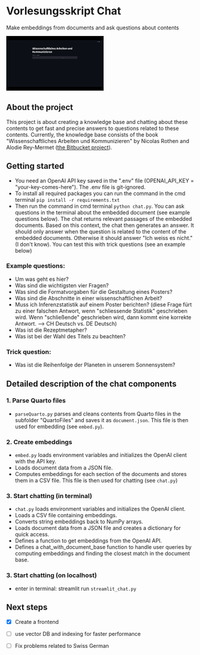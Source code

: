 # Vorlesungsskript Chat
Make embeddings from documents and ask questions about contents

![Demo Video](assets/demo.gif)


## About the project
This project is about creating a knowledge base and chatting about these contents to get fast and precise answers to questions related to these contents. Currently, the knowledge base consists of the book "Wissenschaftliches Arbeiten und Kommunizieren" by Nicolas Rothen and Alodie Rey-Mermet ([the Bitbucket project](https://bitbucket.org/nrothen/vorlesungsskript_m01_fs2021_wissarb/src/master/)).

## Getting started
* You need an OpenAI API key saved in the ".env" file (OPENAI_API_KEY = "your-key-comes-here"). The .env file is git-ignored.
* To install all required packages you can run the command in the cmd terminal `pip install -r requirements.txt`
* Then run the command in cmd terminal `python chat.py`. You can ask questions in the terminal about the embedded document (see example questions below). The chat returns relevant passages of the embedded documents. Based on this context, the chat then generates an answer. It should only answer when the question is related to the content of the embedded documents. Otherwise it should answer "Ich weiss es nicht." (I don't know). You can test this with trick questions (see an example below)

### Example questions:
* Um was geht es hier?
* Was sind die wichtigsten vier Fragen?
* Was sind die Formatvorgaben für die Gestaltung eines Posters?
* Was sind die Abschnitte in einer wissenschaftlichen Arbeit?
* Muss ich Inferenzstatistik auf einem Poster berichten? (diese Frage fürt zu einer falschen Antwort, wenn "schliessende Statistik" geschrieben wird. Wenn "schließende" geschrieben wird, dann kommt eine korrekte Antwort. --> CH Deutsch vs. DE Deutsch)
* Was ist die Rezeptmetapher?
* Was ist bei der Wahl des Titels zu beachten?

### Trick question:
* Was ist die Reihenfolge der Planeten in unserem Sonnensystem?

## Detailed description of the chat components
### 1. Parse Quarto files
* `parseQuarto.py` parses and cleans contents from Quarto files in the subfolder "QuartoFiles" and saves it as `document.json`. This file is then used for embedding (see `embed.py`).

### 2. Create embeddings
* `embed.py` loads environment variables and initializes the OpenAI client with the API key.
* Loads document data from a JSON file.
* Computes embeddings for each section of the documents and stores them in a CSV file. This file is then used for chatting (see `chat.py`)

### 3. Start chatting (in terminal)
* `chat.py` loads environment variables and initializes the OpenAI client.
* Loads a CSV file containing embeddings.
* Converts string embeddings back to NumPy arrays.
* Loads document data from a JSON file and creates a dictionary for quick access.
* Defines a function to get embeddings from the OpenAI API.
* Defines a chat_with_document_base function to handle user queries by computing embeddings and finding the closest match in the document base.

### 3. Start chatting (on localhost)
* enter in terminal: streamlit run `streamlit_chat.py`

## Next steps
- [x] Create a frontend
- [ ] use vector DB and indexing for faster performance
- [ ] Fix problems related to Swiss German 

